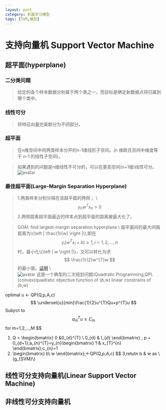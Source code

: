 ```yaml
---
layout: post
category: 机器学习模型
tags: [SVM,模型]
---
```



支持向量机 Support Vector Machine
================

## 超平面(hyperplane)

### 二分类问题
	
> 给定的各个样本数据分别属于两个类之一，而目标是确定新数据点将归属到哪个类中。

### 线性可分

> 将特征向量完美额分为不同部分。

### 超平面

> 在n维空间中将两类样本分开的n-1维线形子空间。(n 维欧氏空间中维度等于 n-1 的线性子空间)。

> 如果遇到的问题是n维线性不可分的，可以在更高空间(n+1维)线性可分。
![avatar](https://gwfp.github.io/static/images/18/11/21/separateinhighdemension.jpeg)

### 最佳超平面(Large-Margin Separation Hyperplane)

> 1.两类样本分别分隔在该超平面的两侧；	\\
$$
	y_{n}w^{T}x_{n} > 0
$$
  2.两侧距离超平面最近的样本点到超平面的距离被最大化了。

> GOAl: find largest-margin separation hyperplane	\\
  超平面间的最大间隔距离为\\(\left \| \frac{1}{w} \right \|\\),即在
$$
	y_{i}(w^{T}x_{i}+b)\geqslant 1,i=1,2,...,n	
$$
时，最小化\\(\left \| w \right \|\\)，又可以转化为求
$$
	\frac{1}{2}w^{T}w
$$
的最小值。[证明](https://blog.csdn.net/red_stone1/article/details/73526457)	\\	
![avatar](https://gwfp.github.io/static/images/18/11/21/hyperplane.png)
这是一个典型的二次规划问题(Quadratic Programming,QP).
	(convex)quadratic objective function of (b,w)
	linear constrains of (b,w)

optimal u <- QP(Q,p,A,c)
$$
	\underset{u}{min}\frac{1}{2}u^{T}Qu+p^{T}u
$$
Subjrct to 
$$
	a_{m}^{T}u\geqslant C_{m}
$$
for m=1,2,...,M
$$
1. Q = \begin{bmatrix}
0 &0_{d}^{T} \\ 
 0_{d} & I_{d}
\end{bmatrix}  ;
p = 0_{d+1};a_{n}^{T}=y_{n}\begin{bmatrix}
1 & x_{T}^{n} 
\end{bmatrix};c_{n}=1
2. \begin{bmatrix}
b\\ 
w
\end{bmatrix};<-QP(Q,p,A,c)
$$
3,retutn b & w as \\(g_{SVM}\\) 

## 线性可分支持向量机(Linear Support Vector Machine)

## 非线性可分支持向量机
